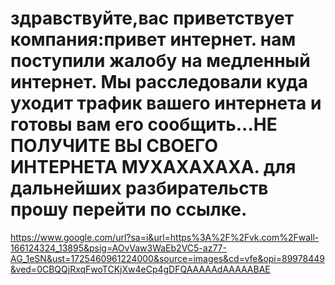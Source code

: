 # здравствуйте,вас приветствует компания:привет интернет. нам поступили жалобу на медленный интернет. Мы расследовали куда уходит трафик вашего интернета и готовы вам его сообщить...НЕ ПОЛУЧИТЕ ВЫ СВОЕГО ИНТЕРНЕТА МУХАХАХАХА. для дальнейших разбирательств прошу перейти по ссылке.

https://www.google.com/url?sa=i&url=https%3A%2F%2Fvk.com%2Fwall-166124324_13895&psig=AOvVaw3WaEb2VC5-az77-AG_1eSN&ust=1725460961224000&source=images&cd=vfe&opi=89978449&ved=0CBQQjRxqFwoTCKjXw4eCp4gDFQAAAAAdAAAAABAE
